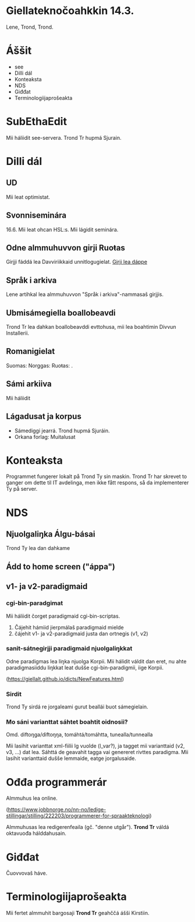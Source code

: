 # Giellateknočoahkkin 14.3.

Lene, Trond, Trond.

# Áššit

- see
- Dilli dál
- Konteaksta
- NDS
- Giđđat
- Terminologiijaprošeakta



# SubEthaEdit
Mii háliidit see-servera. Trond Tr hupmá Sjurain.

# Dilli dál

## UD
Mii leat optimistat.

## Svonniseminára
16.6. Mii leat ohcan HSL:s. Mii lágidit seminára.

## Odne almmuhuvvon girji Ruoŧas
Girjji fáddá lea Davviriikkaid unnitlogugielat.
[Girji lea dáppe](https://www.isof.se/lar-dig-mer/publikationer/publikationer/2022-03-02-framgang-for-sma-sprak)

## Språk i arkiva
Lene artihkal lea almmuhuvvon "Språk i arkiva"-nammasaš girjjis.


## Ubmisámegiella boallobeavdi

Trond Tr lea dahkan boallobeavddi evttohusa, mii lea boahtimin Divvun Installerii.

## Romanigielat
Suomas: Norggas: Ruoŧas: .

## Sámi arkiiva
Mii háliidit 

## Lágadusat ja korpus
- Sámediggi jearrá. Trond hupmá Sjuráin. 
- Orkana forlag: Muitalusat

# Konteaksta
Programmet fungerer lokalt på Trond Ty sin maskin. Trond Tr har skrevet to ganger om dette til IT avdelinga, men ikke fått respons, så da implementerer Ty på server.

# NDS
## Njuolgaliŋka Álgu-básai
Trond Ty lea dan dahkame

## Ádd to home screen ("áppa")


## v1- ja v2-paradigmaid
### cgi-bin-paradgimat
Mii háliidit čorget paradigmaid cgi-bin-scriptas.

1. Čájehit hámiid jierpmálaš paradigmaid mielde
1. čájehit v1- ja v2-paradigmaid justa dan ortnegis (v1, v2)

### sanit-sátnegirjji paradigmaid njuolgaliŋkkat
Odne paradigmas lea liŋka njuolga Korpii. Mii hálidit váldit dan eret, nu ahte paradigmasiiddu liŋkkat leat dušše cgi-bin-paradigmii, iige Korpii.

(https://giellalt.github.io/dicts/NewFeatures.html)

### Sirdit <re>
Trond Ty sirdá re jorgaleami gurut beallái buot sámegielain.

### Mo sáni varianttat sáhtet boahtit oidnosii?

Omd. diftoŋga/diftoŋŋa, tomáhtá/tomáhtta, tunealla/tunnealla

Mii lasihit varianttat xml-fiilii lg vuolde (l_var?), ja tagget mii varianttaid (v2, v3, ...) dat lea. Sáhttá de geavahit tagga vai genereret rivttes paradigma. Mii lasihit varianttaid dušše lemmaide, eatge jorgalusaide.

# Ođđa programmerár

Almmuhus lea online.

(https://www.jobbnorge.no/nn-no/ledige-stillingar/stilling/222203/programmerer-for-spraakteknologi)

Almmuhusas lea redigerenfeaila (gč. "denne utgår"). **Trond Tr** váldá oktavuođa hálddahusain.

# Giđđat
Čuovvovaš háve.

# Terminologiijaprošeakta

Mii fertet almmuhit bargosaji **Trond Tr** geahččá ášši Kirstiin.


